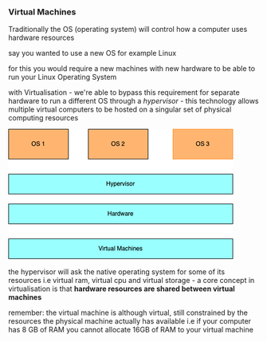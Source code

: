 ### Virtual Machines

Traditionally the OS (operating system) will control how a computer uses hardware resources 

say you wanted to use a new OS for example Linux

for this you would require a new machines with new hardware to be able to run your Linux Operating System

with Virtualisation - we're able to bypass this requirement for separate hardware to run a different OS through a _hypervisor_ - this technology allows multiple virtual computers to be hosted on a singular set of physical computing resources

![Conventional Virtual Machine architecture](virtual_machine_architecture.png "Virtual Machine set up")


the hypervisor will ask the native operating system for some of its resources i.e virtual ram, virtual cpu and virtual storage - a core concept in virtualisation is that **hardware resources are shared between virtual machines**

remember: the virtual machine is although virtual, still constrained by the resources the physical machine actually has available i.e if your computer has 8 GB of RAM you cannot allocate 16GB of RAM to your virtual machine 